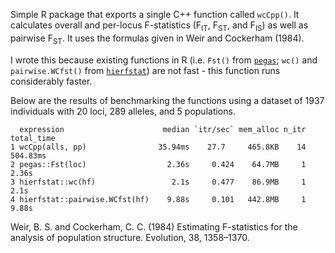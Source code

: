 Simple R package that exports a single C++ function called `wcCpp()`. It calculates overall and per-locus F-statistics (F<sub>IT</sub>, F<sub>ST</sub>, and F<sub>IS</sub>) as well as pairwise F<sub>ST</sub>. It uses the formulas given in Weir and Cockerham (1984).

I wrote this because existing functions in R (i.e. `Fst()` from [`pegas`](https://cran.r-project.org/web/packages/pegas/index.html); `wc()` and `pairwise.WCfst()` from 
[`hierfstat`](https://cran.r-project.org/web/packages/hierfstat/index.html)) are not fast - this function runs considerably faster.

Below are the results of benchmarking the functions using a dataset of 1937 individuals with 20 loci, 289 alleles, and 5 populations.

```
  expression                      median `itr/sec` mem_alloc n_itr total_time
1 wcCpp(alls, pp)                35.94ms    27.7     465.8KB    14   504.83ms
2 pegas::Fst(loc)                  2.36s     0.424    64.7MB     1      2.36s
3 hierfstat::wc(hf)                 2.1s     0.477    86.9MB     1       2.1s
4 hierfstat::pairwise.WCfst(hf)    9.88s     0.101   442.8MB     1      9.88s
```
Weir, B. S. and Cockerham, C. C. (1984) Estimating F-statistics for the analysis of population structure. Evolution, 38, 1358–1370.
